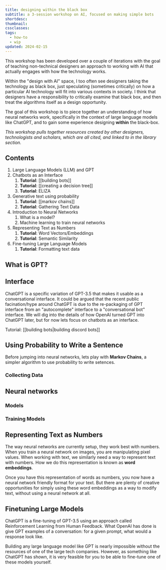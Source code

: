 ```yaml
---
title: designing within the black box
subtitle: a 3-session workshop on AI, focused on making simple bots
shortdesc: 
thumbnail: 
cssclasses: 
tags:
  - how-to
  - wip
updated: 2024-02-15
---
```


This workshop has been developed over a couple of iterations with the goal of teaching non-technical designers an approach to working with AI that actually engages with how the technology works.

Within the "design with AI" space, I too often see designers taking the technology as black box, just speculating (sometimes critically) on how a particular AI technology will fit into various contexts in society. I think that designers have a responsibility to critically examine that black box, and then treat the algorithms itself as a design opportunity.

The goal of this workshop is to piece together an understanding of how neural networks work, specifically in the context of large language models like ChatGPT, and to gain some experience designing **within** the black-box.

_This workshop pulls together resources created by other designers, technologists and scholars, which are all cited, and linked to in the library section._

## Contents
1. Large Language Models (LLM) and GPT
2. Chatbots as an Interface
    1. **Tutorial**: [[building bots]]
    2. **Tutorial**: [[creating a decision tree]]
    3. **Tutorial**: ELIZA
3. Generative text using probability
    1. **Tutorial**: [[markov chains]]
    2. **Tutorial**: Gathering Text Data
4. Introduction to Neural Networks
    1. What is a model?
    2. Machine learning to train neural networks
5. Representing Text as Numbers
    1. **Tutorial**: Word Vectors/Embeddings
    2. **Tutorial**: Semantic Similarity
6. Fine-tuning Large Language Models
    1. **Tutorial**: Formatting text data

## What is GPT?

## Interface

ChatGPT is a specific variation of GPT-3.5 that makes it usable as a conversational interface. It could be argued that the recent public facination/hype around ChatGPT is due to the re-packaging of GPT interface from an "autocomplete" interface to a "conversational bot" interface. We will dig into the details of how OpenAI turned GPT into ChatGPT later, but for now lets focus on chatbots as an interface.

Tutorial: [[building bots|building discord bots]]


## Using Probability to Write a Sentence
Before jumping into neural networks, lets play with **Markov Chains**, a simpler algorithm to use probability to write setences.

### Collecting Data

## Neural networks

### Models

### Training Models

## Representing Text as Numbers

The way neural networks are currently setup, they work best with numbers. When you train a neural network on images, you are manipulating pixel values. When working with text, we similarly need a way to represent text with numbers. How we do this representation is known as **word embeddings**.

Once you have this representation of words as numbers, you now have a neural network friendly format for your text. But there are plenty of creative opportunities for simply using these word embeddings as a way to modify text, without using a neural network at all.

## Finetuning Large Models

ChatGPT is a fine-tuning of GPT-3.5 using an approach called Reinforcement Learning from Human Feedback. What OpenAI has done is give GPT examples of a conversation: for a given prompt, what would a response look like. 

Building any large language model like GPT is nearly impossible without the resources of one of the large tech companies. However, as something like ChatGPT has shown, it is very feasible for you to be able to fine-tune one of these models yourself. 